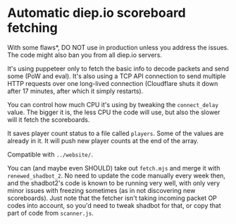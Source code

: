 # Automatic diep.io scoreboard fetching
With some flaws*, DO NOT use in production unless you address the issues. The code might also ban you from all diep.io servers.

It's using puppeteer only to fetch the basic info to decode packets and send some (PoW and eval). It's also using a TCP API connection to send multiple HTTP requests over one long-lived connection (Cloudflare shuts it down after 17 minutes, after which it simply restarts).

You can control how much CPU it's using by tweaking the `connect_delay` value. The bigger it is, the less CPU the code will use, but also the slower will it fetch the scoreboards.

It saves player count status to a file called `players`. Some of the values are already in it. It will push new player counts at the end of the array.

Compatible with `../website/`.

You can (and maybe even SHOULD) take out `fetch.mjs` and merge it with `renewed_shadbot_2`. No need to update the code manually every week then, and the shadbot2's code is known to be running very well, with only very minor issues with freezing sometimes (as in not discovering new scoreboards). Just note that the fetcher isn't taking incoming packet OP codes into account, so you'd need to tweak shadbot for that, or copy that part of code from `scanner.js`.
